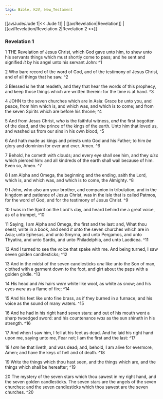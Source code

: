 ```yaml
---
tags: Bible, KJV, New_Testament
---
```


[[av/Jude/Jude 1|<< Jude 1]] | [[av/Revelation|Revelation]] | [[av/Revelation/Revelation 2|Revelation 2 >>]]

### Revelation 1

1 THE Revelation of Jesus Christ, which God gave unto him, to shew unto his servants things which must shortly come to pass; and he sent and signified _it_ by his angel unto his servant John: ^1

2 Who bare record of the word of God, and of the testimony of Jesus Christ, and of all things that he saw. ^2

3 Blessed _is_ he that readeth, and they that hear the words of this prophecy, and keep those things which are written therein: for the time _is_ at hand. ^3

4 JOHN to the seven churches which are in Asia: Grace _be_ unto you, and peace, from him which is, and which was, and which is to come; and from the seven Spirits which are before his throne; ^4

5 And from Jesus Christ, _who_ _is_ the faithful witness, _and_ the first begotten of the dead, and the prince of the kings of the earth. Unto him that loved us, and washed us from our sins in his own blood, ^5

6 And hath made us kings and priests unto God and his Father; to him _be_ glory and dominion for ever and ever. Amen. ^6

7 Behold, he cometh with clouds; and every eye shall see him, and they _also_ which pierced him: and all kindreds of the earth shall wail because of him. Even so, Amen. ^7

8 I am Alpha and Omega, the beginning and the ending, saith the Lord, which is, and which was, and which is to come, the Almighty. ^8

9 I John, who also am your brother, and companion in tribulation, and in the kingdom and patience of Jesus Christ, was in the isle that is called Patmos, for the word of God, and for the testimony of Jesus Christ. ^9

10 I was in the Spirit on the Lord's day, and heard behind me a great voice, as of a trumpet, ^10

11 Saying, I am Alpha and Omega, the first and the last: and, What thou seest, write in a book, and send _it_ unto the seven churches which are in Asia; unto Ephesus, and unto Smyrna, and unto Pergamos, and unto Thyatira, and unto Sardis, and unto Philadelphia, and unto Laodicea. ^11

12 And I turned to see the voice that spake with me. And being turned, I saw seven golden candlesticks; ^12

13 And in the midst of the seven candlesticks _one_ like unto the Son of man, clothed with a garment down to the foot, and girt about the paps with a golden girdle. ^13

14 His head and _his_ hairs _were_ white like wool, as white as snow; and his eyes _were_ as a flame of fire; ^14

15 And his feet like unto fine brass, as if they burned in a furnace; and his voice as the sound of many waters. ^15

16 And he had in his right hand seven stars: and out of his mouth went a sharp twoedged sword: and his countenance _was_ as the sun shineth in his strength. ^16

17 And when I saw him, I fell at his feet as dead. And he laid his right hand upon me, saying unto me, Fear not; I am the first and the last: ^17

18 _I_ _am_ he that liveth, and was dead; and, behold, I am alive for evermore, Amen; and have the keys of hell and of death. ^18

19 Write the things which thou hast seen, and the things which are, and the things which shall be hereafter; ^19

20 The mystery of the seven stars which thou sawest in my right hand, and the seven golden candlesticks. The seven stars are the angels of the seven churches: and the seven candlesticks which thou sawest are the seven churches. ^20
